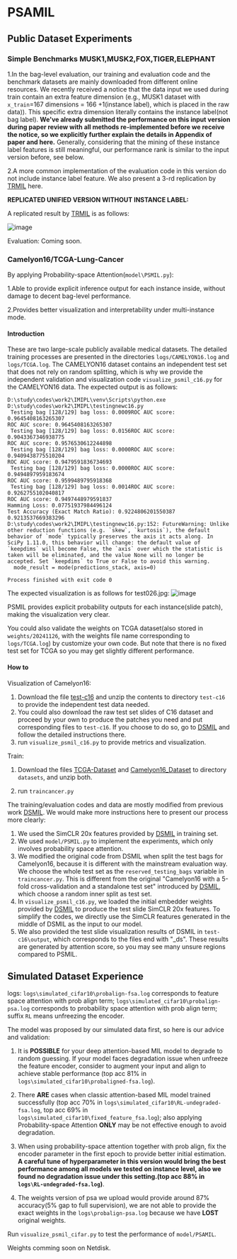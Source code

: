 # PSAMIL

## Public Dataset Experiments

### Simple Benchmarks MUSK1,MUSK2,FOX,TIGER,ELEPHANT

1.In the bag-level evaluation, our training and evaluation code and the benchmark datasets are mainly downloaded from different online resources. We recently received a notice that the data input we used during train contain an extra feature dimension (e.g., MUSK1 dataset with `x_train`=167 dimensions = 166 +1(instance label), which is placed in the raw data)).  This specific extra dimension literally contains the instance label(not bag label). **We've already submitted the performance on this input version during paper review with all methods re-implemented before we receive the notice, so we explicitly further explain the details in Appendix of paper and here.** Generally, considering that the mining of these instance label features is still meaningful, our performance rank is similar to the input version before, see below.

2.A more common implementation of the evaluation code in this version do not include instance label feature. We also present a 3-rd replication by [TRMIL](https://arxiv.org/abs/2307.14025) here.

**REPLICATED UNIFIED VERSION WITHOUT INSTANCE LABEL:**

A replicated result by [TRMIL](https://arxiv.org/abs/2307.14025) is as follows:

![image](https://github.com/user-attachments/assets/44f6a61b-bd1c-43a5-803e-7549b6360fe8)


Evaluation:
Coming soon.


### Camelyon16/TCGA-Lung-Cancer
By applying Probability-space Attention(`model\PSMIL.py`):

1.Able to provide explicit inference output for each instance inside, without damage to decent bag-level performance.

2.Provides better visualization and interpretability under multi-instance mode. 

#### Introduction
These are two large-scale publicly available medical datasets. The detailed training processes are presented in the directories `logs/CAMELYON16.log` and `logs/TCGA.log`. The CAMELYON16 dataset contains an independent test set that does not rely on random splitting, which is why we provide the independent validation and visualization code `visualize_psmil_c16.py` for the CAMELYON16 data. The expected output is as follows:

```
D:\study\codes\work2\IMIPL\venv\Scripts\python.exe D:\study\codes\work2\IMIPL\testingnewc16.py 
 Testing bag [128/129] bag loss: 0.0009ROC AUC score: 0.9645408163265307
ROC AUC score: 0.9645408163265307
 Testing bag [128/129] bag loss: 0.0156ROC AUC score: 0.9043367346938775
ROC AUC score: 0.9576530612244898
 Testing bag [128/129] bag loss: 0.0000ROC AUC score: 0.9409438775510204
ROC AUC score: 0.9479591836734693
 Testing bag [128/129] bag loss: 0.0000ROC AUC score: 0.9494897959183674
ROC AUC score: 0.9599489795918368
 Testing bag [128/129] bag loss: 0.0014ROC AUC score: 0.9262755102040817
ROC AUC score: 0.9497448979591837
Hamming Loss: 0.07751937984496124
Test Accuracy (Exact Match Ratio): 0.9224806201550387 0.9213537669383296
D:\study\codes\work2\IMIPL\testingnewc16.py:152: FutureWarning: Unlike other reduction functions (e.g. `skew`, `kurtosis`), the default behavior of `mode` typically preserves the axis it acts along. In SciPy 1.11.0, this behavior will change: the default value of `keepdims` will become False, the `axis` over which the statistic is taken will be eliminated, and the value None will no longer be accepted. Set `keepdims` to True or False to avoid this warning.
  mode_result = mode(predictions_stack, axis=0)

Process finished with exit code 0
```

The expected visualization is as follows for test026.jpg:
![image](https://github.com/user-attachments/assets/a2ee439f-efd4-4585-aaca-061a3bfe6d58)

PSMIL provides explicit probability outputs for each instance(slide patch), making the visualization very clear.

You could also validate the weights on TCGA dataset(also stored in `weights/20241126`, with the weights file name corresponding to `logs/TCGA.log`) by customize your own code. But note that there is no fixed test set for TCGA so you may get slightly different performance.

#### How to

Visualization of Camelyon16:

1. Download the file [test-c16](https://uwmadison.box.com/shared/static/q4d9fr93wmllf1navjf2ghc9b0pmzf2a.zip) and unzip the contents to directory `test-c16` to provide the independent test data needed.
2. You could also download the raw test set slides of C16 dataset and proceed by your own to produce the patches you need and put corresponding files to `test-c16`. If you choose to do so, go to [DSMIL](https://github.com/binli123/dsmil-wsi) and follow the detailed instructions there.
3. run `visualize_psmil_c16.py` to provide metrics and visualization.

Train:

1. Download the files [TCGA-Dataset](https://uwmadison.box.com/shared/static/tze4yqclajbdzjwxyb8b1umfwk9vcdwq.zip) and [Camelyon16_Dataset](https://uwmadison.box.com/shared/static/l9ou15iwup73ivdjq0bc61wcg5ae8dwe.zip) to directory `datasets`, and unzip both.

2. run `traincancer.py`





The training/evaluation codes and data are mostly modified from previous work [DSMIL](https://github.com/binli123/dsmil-wsi). We would make more instructions here to present our process more clearly:

1. We used the SimCLR 20x features provided by [DSMIL]([https://github.com/binli123/dsmil-wsi]) in training set.
2. We used `model/PSMIL.py` to implement the experiments, which only involves probability space attention.
3. We modified the original code from DSMIL when split the test bags for Camelyon16, because it is different with the mainstream evaluation way. We choose the whole test set as the `reserved_testing_bags` variable in `traincancer.py`. This is different from the original "Camelyon16 with a 5-fold cross-validation and a standalone test set" introduced by [DSMIL](https://github.com/binli123/dsmil-wsi), which choose a random inner split as test set.
4. In `visualize_psmil_c16.py`, we loaded the initial embedder weights provided by [DSMIL]([https://github.com/binli123/dsmil-wsi]) to produce the test slide SimCLR 20x features. To simplify the codes, we directly use the SimCLR features generated in the middle of DSMIL as the input to our model.
5. We also provided the test slide visualization results of DSMIL in `test-c16\output`, which corresponds to the files end with "_ds". These results are generated by attention score, so you may see many unsure regions compared to PSMIL. 




## Simulated Dataset Experience
logs: `logs\simulated_cifar10\probalign-fsa.log` corresponds to feature space attention with prob align term; `logs\simulated_cifar10\probalign-psa.log` corresponds to probability space attention with prob align term; suffix `RL` means unfreezing the encoder.

The model was proposed by our simulated data first, so here is our advice and validation:

1. It is **POSSIBLE** for your deep attention-based MIL model to degrade to random guessing. If your model faces degradation issue when unfreeze the feature encoder, consider to augment your input and align to achieve stable performance (top acc 81% in `logs\simulated_cifar10\probaligned-fsa.log`).

2. There **ARE** cases when classic attention-based MIL model trained successfully (top acc 70% in `logs\simulated_cifar10\RL-undegraded-fsa.log`, top acc 69% in `logs\simulated_cifar10\fixed_feature_fsa.log`);  also applying Probability-space Attention **ONLY** may be not effective enough to avoid degradation.
   
3. When using probability-space attention together with prob align, fix the encoder parameter in the first epoch to provide better initial estimation. **A careful tune of hyperparameter in this version would bring the best performance among all models we tested on instance level, also we found no degradation issue under this setting.(top acc 88% in `logs\RL-undegraded-fsa.log`)**.
   
4. The weights version of psa we upload would provide around 87% accuracy(5% gap to full supervision), we are not able to provide the exact weights in the `logs\probalign-psa.log` because we have **LOST** original weights.  

Run  `visualize_psmil_cifar.py` to test the performance of `model/PSAMIL`.

Weights comming soon on Netdisk.
